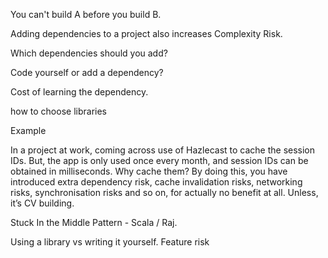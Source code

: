
You can't build A before you build B.

Adding dependencies to a project also increases Complexity Risk.

Which dependencies should you add?

Code yourself or add a dependency?

Cost of learning the dependency.



how to choose libraries



Example

In a project at work, coming across use of Hazlecast to cache the session IDs.   But, the app is only used once every month, and session IDs can be obtained in milliseconds.   Why cache them?  By doing this, you have introduced extra dependency risk, cache invalidation risks, networking risks, synchronisation risks and so on, for actually no benefit at all.  Unless, it’s CV building.  




Stuck In the Middle Pattern - Scala / Raj.

Using a library vs writing it yourself.  Feature risk